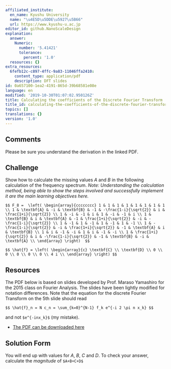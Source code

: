 ```yaml
---
affiliated_institute:
  en_name: Kyushu University
  name: "\u4E5D\u5DDE\u5927\u5B66"
  url: https://www.kyushu-u.ac.jp
editor_id: github.NanoScaleDesign
explanation:
  answer:
    Numeric:
      number: '5.41421'
      tolerance:
        percent: '1.0'
  resources: {}
extra_resources:
  6fefb12c-c897-4ffc-9a83-11046ffa2410:
    content_type: application/pdf
    description: DFT slides
id: 0a657100-1ea2-4191-865d-39b68581e08e
language: en
modified: '2019-10-30T01:07:02.950126Z'
title: Calculating the coefficients of the Discrete Fourier Transform
title_id: calculating-the-coefficients-of-the-discrete-fourier-transform
topics: []
translations: {}
version: '1.0'
---
```


## Comments
Please be sure you understand the derivation in the linked PDF.


## Challenge
Show how to calculate the missing values *A* and *B* in the following calculation of the frequency spectrum. *Note: Understanding the calculation method, being able to show the steps involved and successfully implement it are the main learning objectives here.*

`$$
    F_8 = 
    \left(
        \begin{array}{cccccccc}
             1 & 1 & 1 & 1 & 1 & 1 & 1 & 1 \\
             1 & \textbf{A} & -i & \textbf{B} & -1 & -\frac{1-i}{\sqrt{2}} & i & \frac{1+i}{\sqrt{2}} \\
             1 & -i & -1 & i & 1 & -i & -1 & i \\
             1 & \textbf{B} & i & \textbf{A} & -1 & \frac{1+i}{\sqrt{2}} & -i & -\frac{1-i}{\sqrt{2}} \\
             1 & -1 & 1 & -1 & 1 & -1 & 1 & -1 \\
             1 & -\frac{1-i}{\sqrt{2}} & -i & \frac{1+i}{\sqrt{2}} & -1 & \textbf{A} & i & \textbf{B} \\
             1 & i & -1 & -i & 1 & i & -1 & -i \\
             1 & \frac{1+i}{\sqrt{2}} & i & -\frac{1-i}{\sqrt{2}} & -1 & \textbf{B} & -i & \textbf{A} \\
        \end{array}
    \right) 
$$`


`$$
    \hat{f} =
    \left(
        \begin{array}{c}
             \textbf{C} \\
             \textbf{D} \\
             0 \\
             0 \\
             0 \\
             0 \\
             0 \\
             4 i \\
        \end{array}
    \right)
$$`




## Resources
The PDF below is based on slides developed by Prof. Maraso Yamashiro for the 2015 class on Fourier Analysis. The slides have been lightly modified for notation differences.
Note that the equation for the discrete Fourier Transform on the 5th slide should read

`$$ \hat{f}_n = N c_n = \sum_{k=0}^{N-1} f_k e^{-i 2 \pi n x_k} $$`

and not `$e^{-inx_k}$` (my mistake).

- [The PDF can be downloaded here](/api/v0/teachers/github.NanoScaleDesign/resources/public/6fefb12c-c897-4ffc-9a83-11046ffa2410.pdf/6fefb12c-c897-4ffc-9a83-11046ffa2410.pdf)



## Solution Form
You will end up with values for *A*, *B*, *C* and *D*.
To check your answer, calculate the *magnitude* of `$A+B+C+D$`
